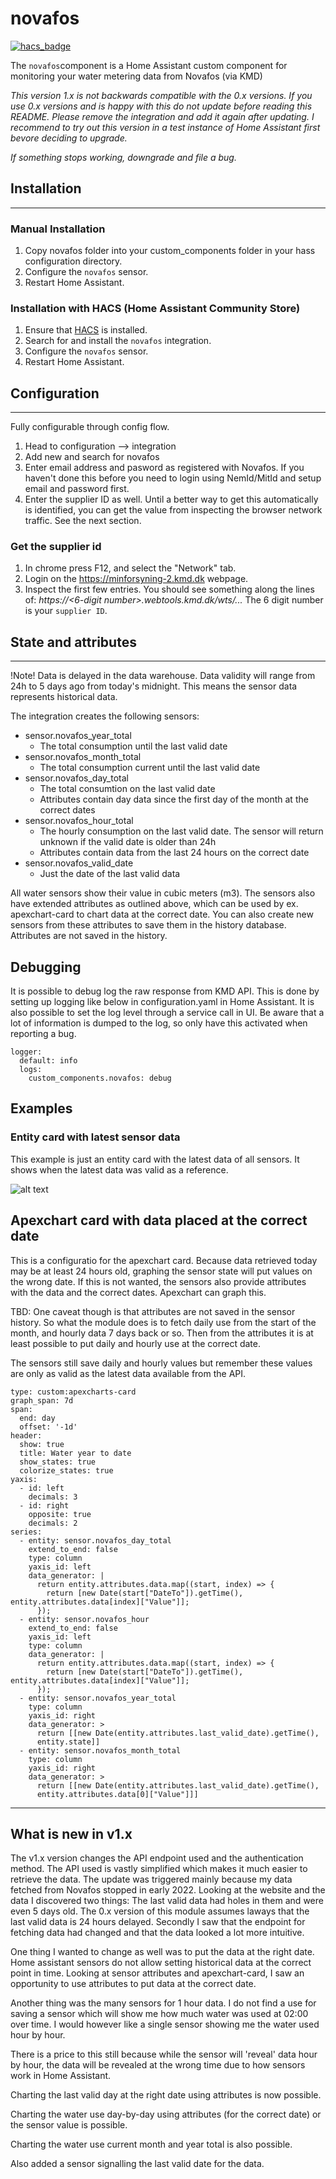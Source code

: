 # novafos

[![hacs_badge](https://img.shields.io/badge/HACS-Default-orange.svg)](https://github.com/custom-components/hacs)

The `novafos`component is a Home Assistant custom component for monitoring your water metering data from Novafos (via KMD)

*This version 1.x is not backwards compatible with the 0.x versions.  If you use 0.x versions and is happy with this do not update before reading this README.  Please remove the integration and add it again after updating.  I recommend to try out this version in a test instance of Home Assistant first bevore deciding to upgrade.*

*If something stops working, downgrade and file a bug.*


## Installation
---
### Manual Installation
  1. Copy novafos folder into your custom_components folder in your hass configuration directory.
  2. Configure the `novafos` sensor.
  3. Restart Home Assistant.

### Installation with HACS (Home Assistant Community Store)
  1. Ensure that [HACS](https://hacs.xyz/) is installed.
  2. Search for and install the `novafos` integration.
  3. Configure the `novafos` sensor.
  4. Restart Home Assistant.

## Configuration
---
Fully configurable through config flow.
  1. Head to configuration --> integration
  2. Add new and search for novafos
  3. Enter email address and pasword as registered with Novafos.
     If you haven't done this before you need to login using NemId/MitId and
     setup email and password first.
  4. Enter the supplier ID as well.  Until a better way to get this automatically is identified, you can get the value from inspecting the browser network traffic. See the next section.<br>
  
### Get the supplier id
  1. In chrome press F12, and select the "Network" tab.
  2. Login on the https://minforsyning-2.kmd.dk webpage.
  3. Inspect the first few entries.  You should see something along the lines of: *https://<6-digit number>.webtools.kmd.dk/wts/...*  The 6 digit number is your `supplier ID`.

## State and attributes
---
!Note! Data is delayed in the data warehouse.  Data validity will range from 24h to 5 days ago from today's midnight.  This means the sensor data represents historical data.

The integration creates the following sensors:
* sensor.novafos_year_total
  * The total consumption until the last valid date
* sensor.novafos_month_total
  * The total consumption current until the last valid date
* sensor.novafos_day_total
  * The total consumtion on the last valid date
  * Attributes contain day data since the first day of the month at the correct dates
* sensor.novafos_hour_total
  * The hourly consumption on the last valid date. The sensor will return unknown if the valid date is older than 24h
  * Attributes contain data from the last 24 hours on the correct date
* sensor.novafos_valid_date
  * Just the date of the last valid data

All water sensors show their value in cubic meters (m3).  The sensors also have extended attributes as outlined above, which can be used by ex. apexchart-card to chart data at the correct date.  You can also create new sensors from these attributes to save them in the history database.  Attributes are not saved in the history.

## Debugging
It is possible to debug log the raw response from KMD API. This is done by setting up logging like below in configuration.yaml in Home Assistant. It is also possible to set the log level through a service call in UI. Be aware that a lot of information is dumped to the log, so only have this activated when reporting a bug.
```
logger: 
  default: info
  logs: 
    custom_components.novafos: debug
```

## Examples

### Entity card with latest sensor data
This example is just an entity card with the latest data of all sensors.  It shows when the latest data was valid as a reference.

![alt text](images/example_1.png "Bar graph Example")

## Apexchart card with data placed at the correct date
This is a configuratio for the apexchart card.  Because data retrieved today may be at least 24 hours old, graphing the sensor state will put values on the wrong date.
If this is not wanted, the sensors also provide attributes with the data and the correct dates.  Apexchart can graph this.

TBD:
One caveat though is that attributes are not saved in the sensor history.  So what the module does is to fetch daily use from the start of the month, and hourly data 7 days back or so.  Then from the attributes it is at least possible to put daily and hourly use at the correct date.

The sensors still save daily and hourly values but remember these values are only as valid as the latest data available from the API.

```
type: custom:apexcharts-card
graph_span: 7d
span:
  end: day
  offset: '-1d'
header:
  show: true
  title: Water year to date
  show_states: true
  colorize_states: true
yaxis:
  - id: left
    decimals: 3
  - id: right
    opposite: true
    decimals: 2
series:
  - entity: sensor.novafos_day_total
    extend_to_end: false
    type: column
    yaxis_id: left
    data_generator: |
      return entity.attributes.data.map((start, index) => {
        return [new Date(start["DateTo"]).getTime(), entity.attributes.data[index]["Value"]];
      });
  - entity: sensor.novafos_hour
    extend_to_end: false
    yaxis_id: left
    type: column
    data_generator: |
      return entity.attributes.data.map((start, index) => {
        return [new Date(start["DateTo"]).getTime(), entity.attributes.data[index]["Value"]];
      });
  - entity: sensor.novafos_year_total
    type: column
    yaxis_id: right
    data_generator: >
      return [[new Date(entity.attributes.last_valid_date).getTime(),
      entity.state]]
  - entity: sensor.novafos_month_total
    type: column
    yaxis_id: right
    data_generator: >
      return [[new Date(entity.attributes.last_valid_date).getTime(),
      entity.attributes.data[0]["Value"]]]
```



---
## What is new in v1.x

The v1.x version changes the API endpoint used and the authentication method.  The API used is vastly simplified which makes it much easier to retrieve the data.
The update was triggered mainly because my data fetched from Novafos stopped in early 2022.  Looking at the website and the data I discovered two things: The last valid data had holes in them and were even 5 days old.  The 0.x version of this module assumes laways that the last valid data is 24 hours delayed.  Secondly I saw that the endpoint for fetching data had changed and that the data looked a lot more intuitive.

One thing I wanted to change as well was to put the data at the right date.  Home assistant sensors do not allow setting historical data at the correct point in time. Looking at sensor attributes and apexchart-card, I saw an opportunity to use attributes to put data at the correct date.

Another thing was the many sensors for 1 hour data.  I do not find a use for saving a sensor which will show me how much water was used at 02:00 over time.  I would however like a single sensor showing me the water used hour by hour.

There is a price to this still because while the sensor will 'reveal' data hour by hour, the data will be revealed at the wrong time due to how sensors work in Home Assistant.

Charting the last valid day at the right date using attributes is now possible.

Charting the water use day-by-day using attributes (for the correct date) or the sensor value is possible.

Charting the water use current month and year total is also possible.

Also added a sensor signalling the last valid date for the data.